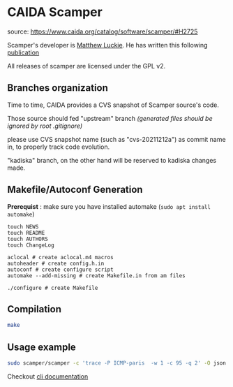 # CAIDA Scamper
source: https://www.caida.org/catalog/software/scamper/#H2725

Scamper's developer is [Matthew Luckie](https://users.caida.org/~mjl/). He has written this following [publication](https://www.caida.org/catalog/software/scamper/scamper.pdf)

All releases of scamper are licensed under the GPL v2.


## Branches organization

Time to time, CAIDA provides a CVS snapshot of Scamper source's code.

Those source should fed "upstream" branch *(generated files should be ignored by root .gitignore)*

please use CVS snapshot name (such as "cvs-20211212a") as commit name in, to properly track code evolution.

"kadiska" branch, on the other hand will be reserved to kadiska changes made.

## Makefile/Autoconf Generation

**Prerequist** : make sure you have installed automake (`sudo apt install automake`)

```batch
touch NEWS
touch README
touch AUTHORS
touch ChangeLog

aclocal # create aclocal.m4 macros
autoheader # create config.h.in
autoconf # create configure script
automake --add-missing # create Makefile.in from am files

./configure # create Makefile
```

## Compilation
```bash
make
```

## Usage example

```bash
sudo scamper/scamper -c 'trace -P ICMP-paris  -w 1 -c 95 -q 2' -O json -i 8.8.8.8
```

Checkout [cli documentation](scamper.1.pdf)

